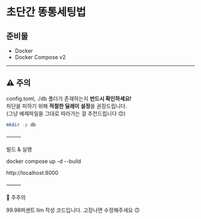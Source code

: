 # 초단간 똥통세팅법

## 준비물
- Docker  
- Docker Compose v2  

---

## ⚠️ 주의  
config.toml, ./db 폴더가 존재하는지 **반드시 확인하세요!**  
차단을 피하기 위해 **적절한 딜레이 설정**을 권장드립니다.  
(그냥 예제파일을 그대로 따라가는 걸 추천드립니다 😊)

```bash
mkdir -p db
```

⸻

빌드 & 실행

docker compose up -d --build

http://localhost:8000

⸻

🧠 주주의

99.98퍼센트 llm 작성 코드입니다.
고장나면 수정해주세요 🙃
